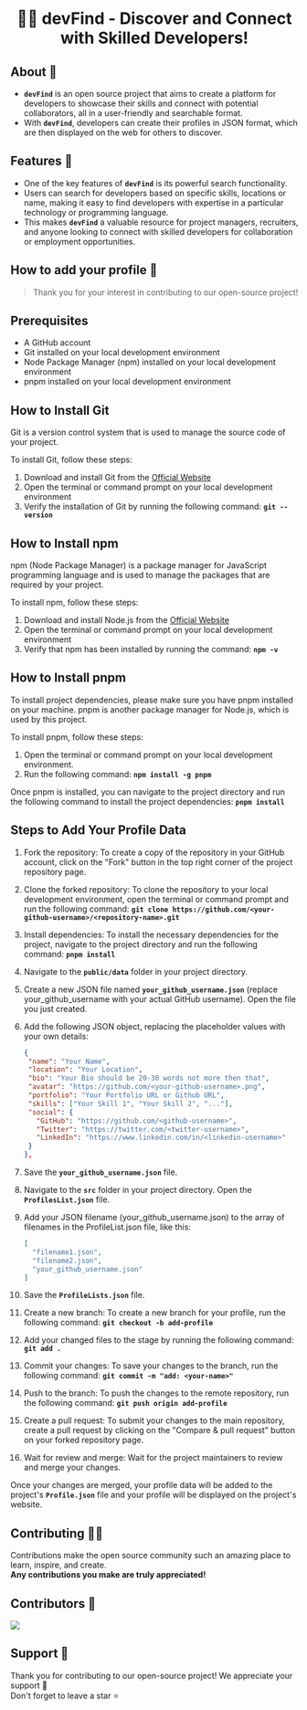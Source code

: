 <div align="center">
<h1>👩‍💻 devFind - Discover and Connect with Skilled Developers!</h1>
</div>

## About 🚀

- **`devFind`** is an open source project that aims to create a platform for developers to showcase their skills and connect with potential collaborators, all in a user-friendly and searchable format.
- With **`devFind`**, developers can create their profiles in JSON format, which are then displayed on the web for others to discover.

## Features 💪

- One of the key features of **`devFind`** is its powerful search functionality.
- Users can search for developers based on specific skills, locations or name, making it easy to find developers with expertise in a particular technology or programming language.
- This makes **`devFind`** a valuable resource for project managers, recruiters, and anyone looking to connect with skilled developers for collaboration or employment opportunities.

## How to add your profile 🤔

> Thank you for your interest in contributing to our open-source project! <br>

## Prerequisites
- A GitHub account
- Git installed on your local development environment
- Node Package Manager (npm) installed on your local development environment
- pnpm installed on your local development environment

## How to Install Git
Git is a version control system that is used to manage the source code of your project.

To install Git, follow these steps:
1. Download and install Git from the [Official Website](https://git-scm.com/downloads)
2. Open the terminal or command prompt on your local development environment
3. Verify the installation of Git by running the following command: 
**`git --version`**

## How to Install npm
npm (Node Package Manager) is a package manager for JavaScript programming language and is used to manage the packages that are required by your project. 

To install npm, follow these steps:
1. Download and install Node.js from the [Official Website](https://nodejs.org/en/download/)
2. Open the terminal or command prompt on your local development environment
3. Verify that npm has been installed by running the command: **`npm -v`**

## How to Install pnpm
To install project dependencies, please make sure you have pnpm installed on your machine. pnpm is another package manager for Node.js, which is used by this project.

To install pnpm, follow these steps:
1. Open the terminal or command prompt on your local development environment.
2. Run the following command: **`npm install -g pnpm`**

Once pnpm is installed, you can navigate to the project directory and run the following command to install the project dependencies: **`pnpm install`**


## Steps to Add Your Profile Data

1. Fork the repository: To create a copy of the repository in your GitHub account, click on the "Fork" button in the top right corner of the project repository page.
2. Clone the forked repository: To clone the repository to your local development environment, open the terminal or command prompt and run the following command: 
**`git clone https://github.com/<your-github-username>/<repository-name>.git`**

3. Install dependencies: To install the necessary dependencies for the project, navigate to the project directory and run the following command: 
**`pnpm install`**
4. Navigate to the **`public/data`** folder in your project directory.
5. Create a new JSON file named **`your_github_username.json`** (replace your_github_username with your actual GitHub username). Open the file you just created.
7. Add the following JSON object, replacing the placeholder values with your own details:
    
    ```json
   {
     "name": "Your Name",
     "location": "Your Location",
     "bio": "Your Bio should be 20-30 words not more then that",
     "avatar": "https://github.com/<your-github-username>.png",
     "portfolio": "Your Portfolio URL or Github URL",
     "skills": ["Your Skill 1", "Your Skill 2", "..."],
     "social": {
       "GitHub": "https://github.com/<github-username>",
       "Twitter": "https://twitter.com/<twitter-username>",
       "LinkedIn": "https://www.linkedin.com/in/<linkedin-username>"
     }
   },
   ```
8. Save the **`your_github_username.json`** file.
9. Navigate to the **`src`** folder in your project directory. Open the **`ProfilesList.json`** file.
11. Add your JSON filename (your_github_username.json) to the array of filenames in the ProfileList.json file, like this:
    ```json
    [
      "filename1.json",
      "filename2.json",
      "your_github_username.json"
    ]

    ```
12. Save the **`ProfileLists.json`** file. 
13. Create a new branch: To create a new branch for your profile, run the following command:
**`git checkout -b add-profile`**
9. Add your changed files to the stage by running the following command:
**`git add .`**
10. Commit your changes: To save your changes to the branch, run the following command: 
**`git commit -m "add: <your-name>"`**
11. Push to the branch: To push the changes to the remote repository, run the following command: 
**`git push origin add-profile`**
12. Create a pull request: To submit your changes to the main repository, create a pull request by clicking on the "Compare & pull request" button on your forked repository page.
13. Wait for review and merge: Wait for the project maintainers to review and merge your changes.


Once your changes are merged, your profile data will be added to the project's **`Profile.json`** file and your profile will be displayed on the project's website.

## Contributing 👨‍💻

Contributions make the open source community such an amazing place to learn, inspire, and create. <br>
**Any contributions you make are truly appreciated!**

## Contributors 🤝

<a href="https://github.com/shyamtawli/devFind/graphs/contributors">
  <img src="https://contrib.rocks/image?repo=shyamtawli/devFind" />
</a>

## Support 🙏

Thank you for contributing to our open-source project! We appreciate your support 🚀 <br>
Don't forget to leave a star ⭐

